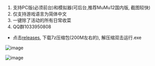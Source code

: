 1. 支持PC版(必须前台)和模拟器(可后台,推荐MuMu12国内版, 截图较快)
2. 仅支持游戏语言为简体中文
3. 一键除了活动的所有日常收菜
4. QQ群1033950808

* 点击[releases](https://github.com/ok-oldking/ok-gf2/releases), 下载7z压缩包(200M左右的), 解压缩双击运行.exe

![image](https://github.com/user-attachments/assets/6bd2ac34-fd40-4c74-9e8e-a0343818876d)

![image](https://github.com/user-attachments/assets/ae1ecd07-6608-478d-9226-40d4f8000a60)
